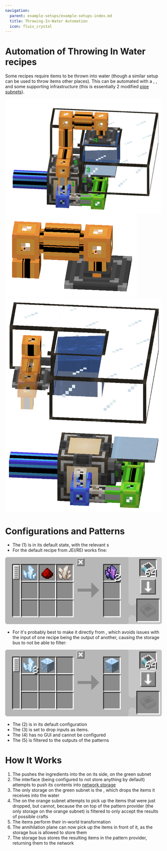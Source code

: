 ```yaml
---
navigation:
  parent: example-setups/example-setups-index.md
  title: Throwing-In-Water Automation
  icon: fluix_crystal
---
```

# Automation of Throwing In Water recipes

Some recipes require items to be thrown into water (though a similar setup can be used to throw items other places).
This can be automated with a <ItemLink id="formation_plane" />, <ItemLink id="annihilation_plane" />, and some supporting
infrastructure (this is essentially 2 modified [pipe subnets](pipe-subnet.md)).

![The setup](../assets/assemblies/throw_in_water.png)
![The setup](../assets/assemblies/throw_in_water_3.png)
![The setup](../assets/assemblies/throw_in_water_2.png)
![The setup](../assets/assemblies/throw_in_water_1.png)

# Configurations and Patterns

- The <ItemLink id="pattern_provider" /> (1) is in its default state, with the relevant <ItemLink id="processing_pattern" />s
- For <ItemLink id="fluix_crystal" /> the default recipe from JEI/REI works fine:

![Fluix Pattern](../assets/diagrams/fluix_pattern.png)

- For <ItemLink id="flawed_budding_quartz" /> it's probably best to make it directly from <ItemLink id="quartz_block" />, 
which avoids issues with the input of one recipe being the output of another, causing the storage bus to not be able to filter:

![Flawed Budding Pattern](../assets/diagrams/flawed_budding_pattern.png)

- The <ItemLink id="interface" /> (2) is in its default configuration
- The <ItemLink id="formation_plane" /> (3) is set to drop inputs as items.
- The <ItemLink id="annihilation_plane" /> (4) has no GUI and cannot be configured
- The <ItemLink id="storage_bus" /> (5) is filtered to the outputs of the patterns

# How It Works

1. The <ItemLink id="pattern_provider" /> pushes the ingredients into the <ItemLink id="interface" /> on its side, on the green subnet
2. The interface (being configured to not store anything by default) attempts to push its contents into [network storage](../ae2-mechanics/import-export-storage.md)
3. The only storage on the green subnet is the <ItemLink id="formation_plane" />, which drops the items it receives into the water
4. The <ItemLink id="annihilation_plane" /> on the orange subnet attempts to pick up the items that were just dropped, but cannot, because
the <ItemLink id="storage_bus" /> on top of the pattern provider (the only storage on the orange subnet) is filtered to only accept the results of possible crafts
5. The items perform their in-world transformation
6. The annihilation plane can now pick up the items in front of it, as the storage bus is allowed to store them
7. The storage bus stores the resulting items in the pattern provider, returning them to the network